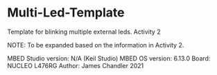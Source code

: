 Multi-Led-Template
  ===========
  
  Template for blinking multiple external leds. Activity 2
  
  NOTE: To be expanded based on the information in Activity 2.
        
  MBED Studio version: N/A (Keil Studio) 
  MBED OS version: 6.13.0 
  Board: NUCLEO L476RG 
  Author: James Chandler 2021
